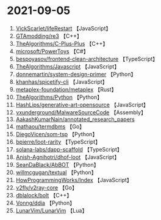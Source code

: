 # 2021-09-05

1. [VickScarlet/lifeRestart](https://github.com/VickScarlet/lifeRestart) 【JavaScript】
2. [GTAmodding/re3](https://github.com/GTAmodding/re3) 【C++】
3. [TheAlgorithms/C-Plus-Plus](https://github.com/TheAlgorithms/C-Plus-Plus) 【C++】
4. [microsoft/PowerToys](https://github.com/microsoft/PowerToys) 【C#】
5. [bespoyasov/frontend-clean-architecture](https://github.com/bespoyasov/frontend-clean-architecture) 【TypeScript】
6. [TheAlgorithms/Javascript](https://github.com/TheAlgorithms/Javascript) 【JavaScript】
7. [donnemartin/system-design-primer](https://github.com/donnemartin/system-design-primer) 【Python】
8. [khanhas/spicetify-cli](https://github.com/khanhas/spicetify-cli) 【JavaScript】
9. [metaplex-foundation/metaplex](https://github.com/metaplex-foundation/metaplex) 【Rust】
10. [TheAlgorithms/Python](https://github.com/TheAlgorithms/Python) 【Python】
11. [HashLips/generative-art-opensource](https://github.com/HashLips/generative-art-opensource) 【JavaScript】
12. [vxunderground/MalwareSourceCode](https://github.com/vxunderground/MalwareSourceCode) 【Assembly】
13. [AakashKumarNain/annotated_research_papers](https://github.com/AakashKumarNain/annotated_research_papers) 
14. [mathaou/termdbms](https://github.com/mathaou/termdbms) 【Go】
15. [DiegoVicen/som-tsp](https://github.com/DiegoVicen/som-tsp) 【Python】
16. [bpierre/loot-rarity](https://github.com/bpierre/loot-rarity) 【TypeScript】
17. [solana-labs/dapp-scaffold](https://github.com/solana-labs/dapp-scaffold) 【TypeScript】
18. [Anish-Agnihotri/dhof-loot](https://github.com/Anish-Agnihotri/dhof-loot) 【JavaScript】
19. [SeanDaBlack/AbBOT](https://github.com/SeanDaBlack/AbBOT) 【Python】
20. [willmcgugan/textual](https://github.com/willmcgugan/textual) 【Python】
21. [HowProgrammingWorks/Index](https://github.com/HowProgrammingWorks/Index) 【JavaScript】
22. [v2fly/v2ray-core](https://github.com/v2fly/v2ray-core) 【Go】
23. [dblalock/bolt](https://github.com/dblalock/bolt) 【C++】
24. [Vonng/ddia](https://github.com/Vonng/ddia) 【Python】
25. [LunarVim/LunarVim](https://github.com/LunarVim/LunarVim) 【Lua】
